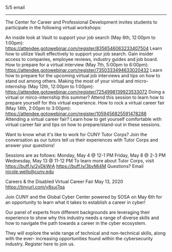 5/5 email

----


The Center for Career and Professional Development invites students to participate in the following virtual workshops:
 
An inside look at Vault to support your job search (May 6th, 12:00pm to 1:00pm): https://attendee.gotowebinar.com/register/8356546063233407504
Learn how to utilize Vault effectively to support your job search. Gain insider access to companies, employee reviews, industry guides and job board.
How to prepare for a virtual interview (May 7th, 5:00pm to 6:00pm): https://attendee.gotowebinar.com/register/7350333494633020432
Learn how to prepare for the upcoming virtual job interviews and tips on how to stand out among others.
Making the most of your virtual and micro-internship (May 12th, 12:00pm to 1:00pm): https://attendee.gotowebinar.com/register/7254998139923533072
Doing a virtual or mirco-internship this summer? Attend this session to learn how to prepare yourself for this virtual experience.
How to rock a virtual career fair (May 14th, 2:00pm to 3:00pm): https://attendee.gotowebinar.com/register/1059456825591478288
Attending a virtual career fair? Learn how to get yourself comfortable with virtual career fair and tips on how to prepare/stand-out in these sessions.
 
Want to know what it's like to work for CUNY Tutor Corps?
Join the conversation as our tutors tell us their experiences with Tutor Corps and answer your questions!
 
Sessions are as follows:
Monday, May 4 @ 12-1 PM
Friday, May 8 @ 2-3 PM
Wednesday, May 13 @ 11-12 PM
To learn more about Tutor Corps, visit https://buff.ly/2yDkWrA
https://buff.ly/3byMj4M
Questions? Email nicole.wells@cuny.edu
 
Careers & the Disabled
Virtual Career Fair
May 13, 2020
https://tinyurl.com/y8suj7qa
 
Join CUNY and the Global Cyber Center powered by SOSA on May 6th for an opportunity to learn what it takes to establish a career in cyber!
 
Our panel of experts from different backgrounds are leveraging their experience to show why this industry needs a range of diverse skills and how to navigate the path towards a career in the cyber ecosystem.
 
They will explore the wide range of technical and non-technical skills, along with the ever- increasing opportunities found within the cybersecurity industry.
Register here to join us.  
 
